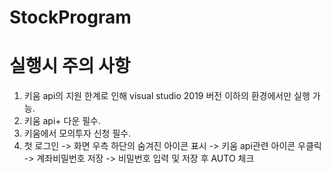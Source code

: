# StockProgram

# 실행시 주의 사항
1. 키움 api의 지원 한계로 인해 visual studio 2019 버전 이하의 환경에서만 실행 가능.
2. 키움 api+ 다운 필수.
3. 키움에서 모의투자 신청 필수.
4. 첫 로그인 -> 화면 우측 하단의 숨겨진 아이콘 표시 -> 키움 api관련 아이콘 우클릭 -> 계좌비밀번호 저장 -> 비밀번호 입력 및 저장 후 AUTO 체크
